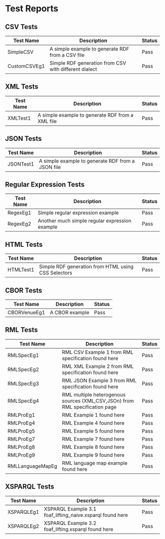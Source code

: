 # Test Reports


## CSV Tests

| Test Name        	| Description                                                                  	| Status 	|
|------------------	|------------------------------------------------------------------------------	|--------	|
| SimpleCSV        	| A simple example to generate RDF from a CSV file                             	| Pass   	|
| CustomCSVEg1     	| Simple RDF generation from CSV with different dialect                        	| Pass   	|


## XML Tests

| Test Name        	| Description                                                                  	| Status 	|
|------------------	|------------------------------------------------------------------------------	|--------	|
| XMLTest1        	| A simple example to generate RDF from a XML file                             	| Pass   	|


## JSON Tests

| Test Name        	| Description                                                                  	| Status 	|
|------------------	|------------------------------------------------------------------------------	|--------	|
| JSONTest1        	| A simple example to generate RDF from a JSON file                            	| Pass   	|



## Regular Expression Tests

| Test Name        	| Description                                                                  	| Status 	|
|------------------	|------------------------------------------------------------------------------	|--------	|
| RegexEg1         	| Simple regular expression example                                            	| Pass   	|
| RegexEg2         	| Another much simple regular expression example                               	| Pass   	|

## HTML Tests

| Test Name        	| Description                                                                  	| Status 	|
|------------------	|------------------------------------------------------------------------------	|--------	|
| HTMLTest1        	| Simple RDF generation from HTML using CSS Selectors                          	| Pass   	|

## CBOR Tests

| Test Name        	| Description                                                                  	| Status 	|
|------------------	|------------------------------------------------------------------------------	|--------	|
| CBORVenueEg1     	| A CBOR example                                                               	| Pass   	|


## RML Tests

| Test Name        	| Description                                                                  	| Status 	|
|------------------	|------------------------------------------------------------------------------	|--------	|
| RMLSpecEg1       	| RML CSV Example 1 from RML specification found here                          	| Pass   	|
| RMLSpecEg2       	| RML XML Example 2 from RML specification found here                          	| Pass   	|
| RMLSpecEg3       	| RML JSON Example 3 from RML specification found here                         	| Pass   	|
| RMLSpecEg4       	| RML multiple heterogenous sources (XML,CSV,JSOn) from RML specification page 	| Pass   	|
| RMLProEg1        	| RML Example 1 found here                                                     	| Pass   	|
| RMLProEg4        	| RML Example 4 found here                                                     	| Pass   	|
| RMLProEg5        	| RML Example 5 found here                                                     	| Pass   	|
| RMLProEg7        	| RML Example 7 found here                                                     	| Pass   	|
| RMLProEg8        	| RML Example 8 found here                                                     	| Pass   	|
| RMLProEg9        	| RML Example 9 found here                                                     	| Pass   	|
| RMLLanguageMapEg 	| RML language map example found here                                          	| Pass   	|


## XSPARQL Tests

| Test Name        	| Description                                                                  	| Status 	|
|------------------	|------------------------------------------------------------------------------	|--------	|
| XSPARQLEg1       	| XSPARQL Example 3.1 foaf_lifting_naive.xsparql found here                    	| Pass   	|
| XSPARQLEg2       	| XSPARQL Example 3.2 foaf_lifting.xsparql found here                          	| Pass   	|
